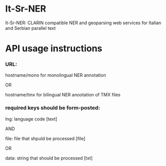 # It-Sr-NER
It-Sr-NER: CLARIN compatible NER and geoparsing web services  for Italian and Serbian parallel text

# API usage instructions

### URL:
  
hostname/mono for monolingual NER annotation

OR

hostname/tmx for bilingual NER anootation of TMX files

### required keys should be form-posted:
  
   lng: language code [text]
	 
   AND
	 
   file: file that shpuld be processed [file]
	 
   OR
	 
   data: string that should be processed [txt]
  
